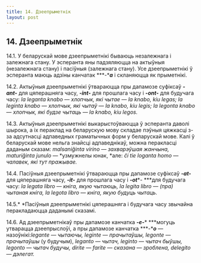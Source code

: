 ```yaml
---
title: 14. Дзеепрыметнік
layout: post
---
```

## 14. Дзеепрыметнік

14.1. У беларускай мове дзеепрыметнікі бываюць незалежнага і залежнага
стану. У эсперанта яны падзяляюцца на актыўныя (незалежнага стану) і
пасіўныя (залежнага стану). Усе дзеепрыметнікі ў эсперанта маюць
адзіны канчатак ***-****a*** і скланяюцца як прыметнікі.

14.2. Актыўныя дзеепрыметнікі ўтвараюцца пры дапамозе суфіксаў
***-ant-*** для цяперашняга часу, ***-****int****-*** для прошлага
часу і ***-ont-*** для будучага часу: *la* *leganta knabo* —
*хлопчык, які чытае* — *la* *knabo, kiu legas; la leginta knabo*
— *хлопчык, які чытаў* — *la* *knabo, kiu legis; la legonta knabo* —
*хлопчык, які будзе чытаць —* *la* *knabo, kiu legos.*

14.3. Актыўныя дзеепрыметнікі выкарыстоўваюцца ў эсперанта даволі
шырока, а іх пераклад на беларускую мову складае пэўныя цяжкасці
з-за адсутнасці адпаведных граматычных форм у беларускай мове. Калі ў
беларускай мове нельга знайсці адпаведнікаў, можна перакласці даданым
сказам: *malsaniĝinta virino* — *захварэўшая жанчына, maturiĝinta
junulo* — *узмужнелы юнак, *але: *ĉi tie loganta homo* — *чалавек, які
тут пражывае.*

14.4. Пасіўныя дзеепрыметнікі ўтвараюцца пры дапамозе суфіксаў
***-at-*** для цяперашняга часу, ***-****it****-*** для прошлага часу
і ***-ot****- ***для будучага часу: *la* *legata libro* — *кніга,
якую чытаюць, la legita libro* — *(пра) чытаная кніга, la legota
libro* — *кніга, якую будуць чытаць.*

14.5.* *Пасіўныя дзеепрыметнікі цяперашняга і будучага часу звычайна
перакладаюцца даданымі сказамі.

14.6. Ад дзеепрыметнікаў пры дапамозе канчатка ***-****e****-****
***могуць утварацца дзеепрыслоўі, а пры дапамозе канчатка
***-****o*** — назоўнікі:*legante* — *чытаючы, leginte* — *прачытаўшы,
legonte* — *прачытаўшы* (у будучым), *leganto* — *чытач, leginto* —
*чытач быўшы, legonto* — *чытач будучы, dirite* — *farite* —
*сказана* — *зроблена, delegito* — *дэлегат.*

